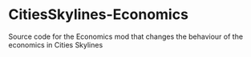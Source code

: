 # CitiesSkylines-Economics
Source code for the Economics mod that changes the behaviour of the economics in Cities Skylines
